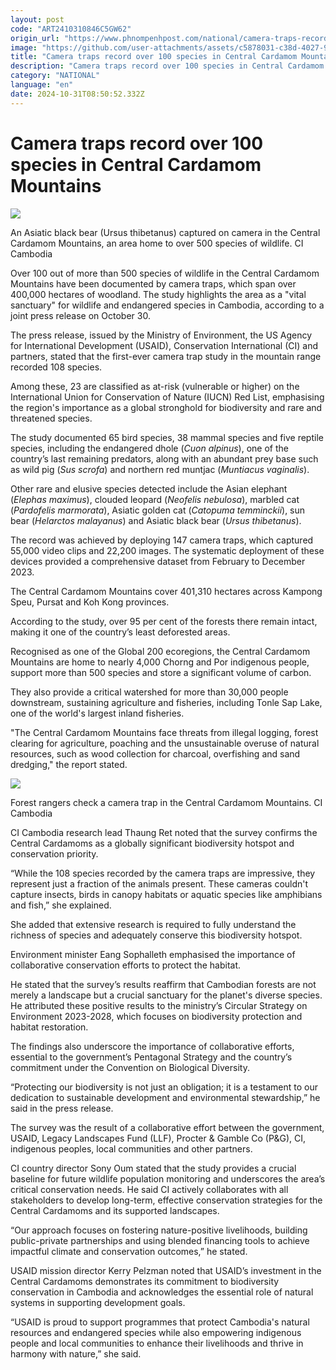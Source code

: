 ```yaml
---
layout: post
code: "ART2410310846C5GW62"
origin_url: "https://www.phnompenhpost.com/national/camera-traps-record-over-100-species-in-central-cardamom-mountains"
image: "https://github.com/user-attachments/assets/c5878031-c38d-4027-9b4b-964f83ccdaf6"
title: "Camera traps record over 100 species in Central Cardamom Mountains"
description: "​​Camera traps record over 100 species in Central Cardamom Mountains​"
category: "NATIONAL"
language: "en"
date: 2024-10-31T08:50:52.332Z
---
```


# Camera traps record over 100 species in Central Cardamom Mountains

![](https://github.com/user-attachments/assets/b6e29f4c-290e-43f4-be5e-a6a42b12f6a2)

An Asiatic black bear (Ursus thibetanus) captured on camera in the Central Cardamom Mountains, an area home to over 500 species of wildlife. CI Cambodia

Over 100 out of more than 500 species of wildlife in the Central Cardamom Mountains have been documented by camera traps, which span over 400,000 hectares of woodland. The study highlights the area as a "vital sanctuary" for wildlife and endangered species in Cambodia, according to a joint press release on October 30.

The press release, issued by the Ministry of Environment, the US Agency for International Development (USAID), Conservation International (CI) and partners, stated that the first-ever camera trap study in the mountain range recorded 108 species.

Among these, 23 are classified as at-risk (vulnerable or higher) on the International Union for Conservation of Nature (IUCN) Red List, emphasising the region's importance as a global stronghold for biodiversity and rare and threatened species.

The study documented 65 bird species, 38 mammal species and five reptile species, including the endangered dhole (_Cuon alpinus_), one of the country’s last remaining predators, along with an abundant prey base such as wild pig (_Sus scrofa_) and northern red muntjac (_Muntiacus vaginalis_).

Other rare and elusive species detected include the Asian elephant (_Elephas maximus_), clouded leopard (_Neofelis nebulosa_), marbled cat (_Pardofelis marmorata_), Asiatic golden cat (_Catopuma temminckii_), sun bear (_Helarctos malayanus_) and Asiatic black bear (_Ursus thibetanus_).

The record was achieved by deploying 147 camera traps, which captured 55,000 video clips and 22,200 images. The systematic deployment of these devices provided a comprehensive dataset from February to December 2023.

The Central Cardamom Mountains cover 401,310 hectares across Kampong Speu, Pursat and Koh Kong provinces.

According to the study, over 95 per cent of the forests there remain intact, making it one of the country’s least deforested areas.

Recognised as one of the Global 200 ecoregions, the Central Cardamom Mountains are home to nearly 4,000 Chorng and Por indigenous people, support more than 500 species and store a significant volume of carbon.

They also provide a critical watershed for more than 30,000 people downstream, sustaining agriculture and fisheries, including Tonle Sap Lake, one of the world's largest inland fisheries.

"The Central Cardamom Mountains face threats from illegal logging, forest clearing for agriculture, poaching and the unsustainable overuse of natural resources, such as wood collection for charcoal, overfishing and sand dredging," the report stated.

![](https://github.com/user-attachments/assets/01607a60-0365-435b-81e5-a1c6986b23b2)

Forest rangers check a camera trap in the Central Cardamom Mountains. CI Cambodia

CI Cambodia research lead Thaung Ret noted that the survey confirms the Central Cardamoms as a globally significant biodiversity hotspot and conservation priority.

“While the 108 species recorded by the camera traps are impressive, they represent just a fraction of the animals present. These cameras couldn't capture insects, birds in canopy habitats or aquatic species like amphibians and fish,” she explained.

She added that extensive research is required to fully understand the richness of species and adequately conserve this biodiversity hotspot.

Environment minister Eang Sophalleth emphasised the importance of collaborative conservation efforts to protect the habitat.

He stated that the survey’s results reaffirm that Cambodian forests are not merely a landscape but a crucial sanctuary for the planet's diverse species. He attributed these positive results to the ministry’s Circular Strategy on Environment 2023-2028, which focuses on biodiversity protection and habitat restoration.

The findings also underscore the importance of collaborative efforts, essential to the government’s Pentagonal Strategy and the country’s commitment under the Convention on Biological Diversity.

“Protecting our biodiversity is not just an obligation; it is a testament to our dedication to sustainable development and environmental stewardship,” he said in the press release.

The survey was the result of a collaborative effort between the government, USAID, Legacy Landscapes Fund (LLF), Procter & Gamble Co (P&G), CI, indigenous peoples, local communities and other partners.

CI country director Sony Oum stated that the study provides a crucial baseline for future wildlife population monitoring and underscores the area’s critical conservation needs. He said CI actively collaborates with all stakeholders to develop long-term, effective conservation strategies for the Central Cardamoms and its supported landscapes.

“Our approach focuses on fostering nature-positive livelihoods, building public-private partnerships and using blended financing tools to achieve impactful climate and conservation outcomes,” he stated.

USAID mission director Kerry Pelzman noted that USAID’s investment in the Central Cardamoms demonstrates its commitment to biodiversity conservation in Cambodia and acknowledges the essential role of natural systems in supporting development goals.

“USAID is proud to support programmes that protect Cambodia's natural resources and endangered species while also empowering indigenous people and local communities to enhance their livelihoods and thrive in harmony with nature,” she said.